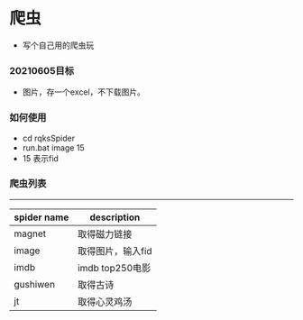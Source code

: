 # 爬虫
- 写个自己用的爬虫玩


### 20210605目标
- 图片，存一个excel，不下载图片。


### 如何使用
- cd rqksSpider
- run.bat image 15
- 15 表示fid

### 爬虫列表
----
|spider name|description|
|----|----|
|magnet|取得磁力链接|
|image|取得图片，输入fid|
|imdb|imdb top250电影|
|gushiwen|取得古诗|
|jt|取得心灵鸡汤|
